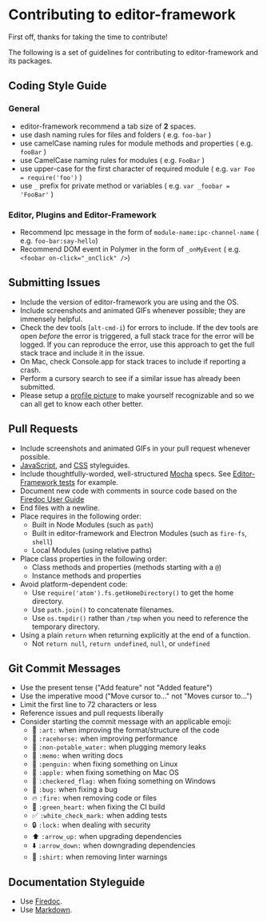# Contributing to editor-framework

First off, thanks for taking the time to contribute!

The following is a set of guidelines for contributing to editor-framework and its packages.

## Coding Style Guide

### General

- editor-framework recommend a tab size of **2** spaces.
- use dash naming rules for files and folders ( e.g. `foo-bar` )
- use camelCase naming rules for module methods and properties ( e.g. `fooBar` )
- use CamelCase naming rules for modules ( e.g. `FooBar` )
- use upper-case for the first character of required module ( e.g. `var Foo = require('foo')` )
- use `_` prefix for private method or variables ( e.g. `var _foobar = 'FooBar'` )

### Editor, Plugins and Editor-Framework

- Recommend Ipc message in the form of `module-name:ipc-channel-name` ( e.g. `foo-bar:say-hello`)
- Recommend DOM event in Polymer in the form of `_onMyEvent` ( e.g. `<foobar on-click="_onClick" />`)

## Submitting Issues

* Include the version of editor-framework you are using and the OS.
* Include screenshots and animated GIFs whenever possible; they are immensely
  helpful.
* Check the dev tools (`alt-cmd-i`) for errors to include. If the dev tools
  are open _before_ the error is triggered, a full stack trace for the error
  will be logged. If you can reproduce the error, use this approach to get the
  full stack trace and include it in the issue.
* On Mac, check Console.app for stack traces to include if reporting a crash.
* Perform a cursory search to see if a similar issue has already been submitted.
* Please setup a [profile picture](https://help.github.com/articles/how-do-i-set-up-my-profile-picture)
  to make yourself recognizable and so we can all get to know each other better.

## Pull Requests

* Include screenshots and animated GIFs in your pull request whenever possible.
* [JavaScript](https://github.com/styleguide/javascript), and [CSS](https://github.com/styleguide/css) styleguides.
* Include thoughtfully-worded, well-structured [Mocha](mochajs.org) specs. See [Editor-Framework tests](https://github.com/fireball-x/editor-framework/tree/master/test) for example.
* Document new code with comments in source code based on the [Firedoc User Guide](https://github.com/fireball-x/firedoc/blob/master/GUIDE.md)
* End files with a newline.
* Place requires in the following order:
    * Built in Node Modules (such as `path`)
    * Built in editor-framework and Electron Modules (such as `fire-fs`, `shell`)
    * Local Modules (using relative paths)
* Place class properties in the following order:
    * Class methods and properties (methods starting with a `@`)
    * Instance methods and properties
* Avoid platform-dependent code:
    * Use `require('atom').fs.getHomeDirectory()` to get the home directory.
    * Use `path.join()` to concatenate filenames.
    * Use `os.tmpdir()` rather than `/tmp` when you need to reference the
      temporary directory.
* Using a plain `return` when returning explicitly at the end of a function.
    * Not `return null`, `return undefined`, `null`, or `undefined`

## Git Commit Messages

* Use the present tense ("Add feature" not "Added feature")
* Use the imperative mood ("Move cursor to..." not "Moves cursor to...")
* Limit the first line to 72 characters or less
* Reference issues and pull requests liberally
* Consider starting the commit message with an applicable emoji:
    * :art: `:art:` when improving the format/structure of the code
    * :racehorse: `:racehorse:` when improving performance
    * :non-potable_water: `:non-potable_water:` when plugging memory leaks
    * :memo: `:memo:` when writing docs
    * :penguin: `:penguin:` when fixing something on Linux
    * :apple: `:apple:` when fixing something on Mac OS
    * :checkered_flag: `:checkered_flag:` when fixing something on Windows
    * :bug: `:bug:` when fixing a bug
    * :fire: `:fire:` when removing code or files
    * :green_heart: `:green_heart:` when fixing the CI build
    * :white_check_mark: `:white_check_mark:` when adding tests
    * :lock: `:lock:` when dealing with security
    * :arrow_up: `:arrow_up:` when upgrading dependencies
    * :arrow_down: `:arrow_down:` when downgrading dependencies
    * :shirt: `:shirt:` when removing linter warnings


## Documentation Styleguide

* Use [Firedoc](https://github.com/fireball-x/firedoc).
* Use [Markdown](https://daringfireball.net/projects/markdown).
